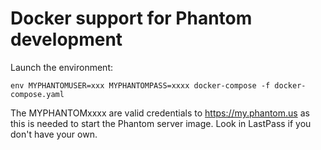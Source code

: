 # Docker support for Phantom development

Launch the environment:

`env MYPHANTOMUSER=xxx MYPHANTOMPASS=xxxx docker-compose -f docker-compose.yaml`

The MYPHANTOMxxxx are valid credentials to https://my.phantom.us as this is needed to 
start the Phantom server image. Look in LastPass if you don't have your own.